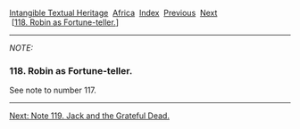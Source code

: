 [Intangible Textual Heritage](../../index)  [Africa](../index) 
[Index](index)  [Previous](jas117n)  [Next](jas119n)   
 \[[118. Robin as Fortune-teller.](jas118)\]

------------------------------------------------------------------------

*NOTE:* 

### 118. Robin as Fortune-teller.

See note to number 117.

------------------------------------------------------------------------

[Next: Note 119. Jack and the Grateful Dead.](jas119n)
